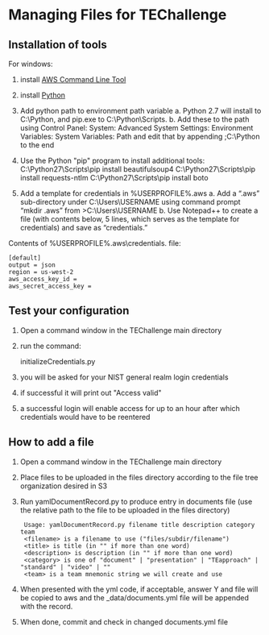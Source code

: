 # Managing Files for TEChallenge

## Installation of tools
For windows:

1. install [AWS Command Line Tool](http://docs.aws.amazon.com/cli/latest/userguide/installing.html)

1. install [Python](https://www.python.org/ftp/python/2.7.10/python-2.7.10.msi)

1. Add python path to environment path variable
a.	Python 2.7 will install to C:\Python, and pip.exe to C:\Python\Scripts. 
b.	Add these to the path using Control Panel: System: Advanced System Settings: Environment Variables: System Variables: Path  and edit that by appending ;C:\Python to the end 

1. Use the Python "pip" program to install additional tools:
    C:\Python27\Scripts\pip install beautifulsoup4
    C:\Python27\Scripts\pip install requests-ntlm
    C:\Python27\Scripts\pip install boto

1. Add a template for credentials in %USERPROFILE%\.aws
a.	Add a “.aws” sub-directory under C:\Users\USERNAME using command prompt “mkdir .aws” from >C:\Users\USERNAME 
b.	Use Notepad++ to create a file (with contents below, 5 lines, which serves as the template for credentials) and save as “credentials.”

    

Contents of %USERPROFILE%\.aws\credentials. file:

	[default]
	output = json
	region = us-west-2
	aws_access_key_id = 
	aws_secret_access_key = 




## Test your configuration
1. Open a command window in the TEChallenge main directory
1. run the command:

	initializeCredentials.py

1. you will be asked for your NIST general realm login credentials
1. if successful it will print out "Access valid"
1. a successful login will enable access for up to an hour after which credentials would have to be reentered

## How to add a file
1. Open a command window in the TEChallenge main directory
1. Place files to be uploaded in the files directory according to the file tree organization desired in S3 
1. Run yamlDocumentRecord.py to produce entry in documents file (use the relative path to the file to be uploaded in the files directory)


		Usage: yamlDocumentRecord.py filename title description category team
		<filename> is a filename to use ("files/subdir/filename")
		<title> is title (in "" if more than one word)
		<description> is description (in "" if more than one word)
		<category> is one of "document" | "presentation" | "TEapproach" | "standard" | "video" | ""
		<team> is a team mnemonic string we will create and use


1. When presented with the yml code, if acceptable, answer Y and file will be copied to aws and the _data/documents.yml file will be appended with the record.
1. When done, commit and check in changed documents.yml file
 